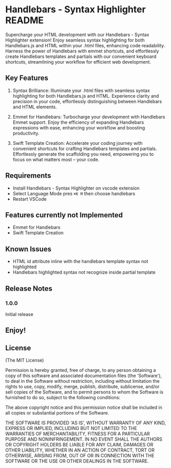 # Handlebars - Syntax Highlighter README

Supercharge your HTML development with our Handlebars - Syntax Highlighter extension! Enjoy seamless syntax highlighting for both Handlebars.js and HTML within your .html files, enhancing code readability. Harness the power of Handlebars with emmet shortcuts, and effortlessly create Handlebars templates and partials with our convenient keyboard shortcuts, streamlining your workflow for efficient web development.

## Key Features

1. Syntax Brilliance: Illuminate your .html files with seamless syntax highlighting for both Handlebars.js and HTML. Experience clarity and precision in your code, effortlessly distinguishing between Handlebars and HTML elements.

2. Emmet for Handlebars: Turbocharge your development with Handlebars Emmet support. Enjoy the efficiency of expanding Handlebars expressions with ease, enhancing your workflow and boosting productivity.

3. Swift Template Creation: Accelerate your coding journey with convenient shortcuts for crafting Handlebars templates and partials. Effortlessly generate the scaffolding you need, empowering you to focus on what matters most – your code.

## Requirements

- Install Handlebars - Syntax Highlighter on vscode extension
- Select Language Mode pres `⌘K M` then choose handlebars
- Restart VSCode

## Features currently not Implemented

- Emmet for Handlebars
- Swift Template Creation

## Known Issues

- HTML id attribute inline with the handlebars template syntax not highlighted
- Handlebars highlighted syntax not recognize inside partial template

## Release Notes

### 1.0.0

Initial release

**Enjoy!**
---
## License

(The MIT License)

Permission is hereby granted, free of charge, to any person obtaining
a copy of this software and associated documentation files (the
'Software'), to deal in the Software without restriction, including
without limitation the rights to use, copy, modify, merge, publish,
distribute, sublicense, and/or sell copies of the Software, and to
permit persons to whom the Software is furnished to do so, subject to
the following conditions:

The above copyright notice and this permission notice shall be
included in all copies or substantial portions of the Software.

THE SOFTWARE IS PROVIDED 'AS IS', WITHOUT WARRANTY OF ANY KIND,
EXPRESS OR IMPLIED, INCLUDING BUT NOT LIMITED TO THE WARRANTIES OF
MERCHANTABILITY, FITNESS FOR A PARTICULAR PURPOSE AND NONINFRINGEMENT.
IN NO EVENT SHALL THE AUTHORS OR COPYRIGHT HOLDERS BE LIABLE FOR ANY
CLAIM, DAMAGES OR OTHER LIABILITY, WHETHER IN AN ACTION OF CONTRACT,
TORT OR OTHERWISE, ARISING FROM, OUT OF OR IN CONNECTION WITH THE
SOFTWARE OR THE USE OR OTHER DEALINGS IN THE SOFTWARE.
